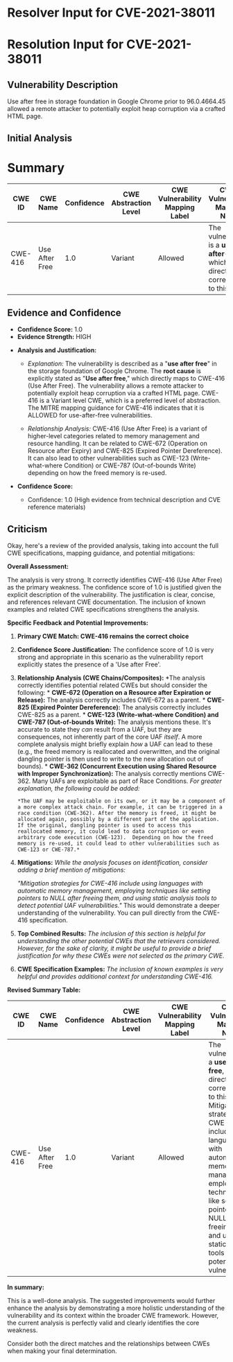 # Resolver Input for CVE-2021-38011

# Resolution Input for CVE-2021-38011

## Vulnerability Description
Use after free in storage foundation in Google Chrome prior to 96.0.4664.45 allowed a remote attacker to potentially exploit heap corruption via a crafted HTML page.

## Initial Analysis
# Summary
| CWE ID | CWE Name | Confidence | CWE Abstraction Level | CWE Vulnerability Mapping Label | CWE-Vulnerability Mapping Notes |
|---|---|---|---|---|---|
| CWE-416 | Use After Free | 1.0 | Variant | Allowed | The vulnerability is a **use-after-free**, which directly corresponds to this CWE. |

## Evidence and Confidence

*   **Confidence Score:** 1.0
*   **Evidence Strength:** HIGH

- **Analysis and Justification:**  
  - *Explanation:* The vulnerability is described as a "**use after free**" in the storage foundation of Google Chrome. The **root cause** is explicitly stated as "**Use after free**," which directly maps to CWE-416 (Use After Free). The vulnerability allows a remote attacker to potentially exploit heap corruption via a crafted HTML page. CWE-416 is a Variant level CWE, which is a preferred level of abstraction. The MITRE mapping guidance for CWE-416 indicates that it is ALLOWED for use-after-free vulnerabilities.

  - *Relationship Analysis:* CWE-416 (Use After Free) is a variant of higher-level categories related to memory management and resource handling. It can be related to CWE-672 (Operation on Resource after Expiry) and CWE-825 (Expired Pointer Dereference). It can also lead to other vulnerabilities such as CWE-123 (Write-what-where Condition) or CWE-787 (Out-of-bounds Write) depending on how the freed memory is re-used.

- **Confidence Score:**  
  - Confidence: 1.0 (High evidence from technical description and CVE reference materials)

## Criticism
Okay, here's a review of the provided analysis, taking into account the full CWE specifications, mapping guidance, and potential mitigations:

**Overall Assessment:**

The analysis is very strong. It correctly identifies CWE-416 (Use After Free) as the primary weakness. The confidence score of 1.0 is justified given the explicit description of the vulnerability. The justification is clear, concise, and references relevant CWE documentation. The inclusion of known examples and related CWE specifications strengthens the analysis.

**Specific Feedback and Potential Improvements:**

1.  **Primary CWE Match: CWE-416 remains the correct choice**

2.  **Confidence Score Justification:** The confidence score of 1.0 is very strong and appropriate in this scenario as the vulnerability report explicitly states the presence of a 'Use after Free'.

3.  **Relationship Analysis (CWE Chains/Composites):**
    *The analysis correctly identifies potential related CWEs but should consider the following:
        * **CWE-672 (Operation on a Resource after Expiration or Release):** The analysis correctly includes CWE-672 as a parent.
        * **CWE-825 (Expired Pointer Dereference):** The analysis correctly includes CWE-825 as a parent.
        * **CWE-123 (Write-what-where Condition) and CWE-787 (Out-of-bounds Write):** The analysis mentions these.  It's accurate to state they *can* result from a UAF, but they are consequences, not inherently part of the core UAF *itself*.  A more complete analysis might briefly explain *how* a UAF can lead to these (e.g., the freed memory is reallocated and overwritten, and the original dangling pointer is then used to write to the new allocation out of bounds).
        * **CWE-362 (Concurrent Execution using Shared Resource with Improper Synchronization):** The analysis correctly mentions CWE-362. Many UAFs are exploitable as part of Race Conditions.
    *For greater explanation, the following could be added:*

        *The UAF may be exploitable on its own, or it may be a component of a more complex attack chain. For example, it can be triggered in a race condition (CWE-362). After the memory is freed, it might be allocated again, possibly by a different part of the application. If the original, dangling pointer is used to access this reallocated memory, it could lead to data corruption or even arbitrary code execution (CWE-123).  Depending on how the freed memory is re-used, it could lead to other vulnerabilities such as CWE-123 or CWE-787.*

4.  **Mitigations:**
    *While the analysis focuses on identification, consider adding a brief mention of mitigations:*

    *"Mitigation strategies for CWE-416 include using languages with automatic memory management, employing techniques like setting pointers to NULL after freeing them, and using static analysis tools to detect potential UAF vulnerabilities."* This would demonstrate a deeper understanding of the vulnerability. You can pull directly from the CWE-416 specification.

5.  **Top Combined Results:**
    *The inclusion of this section is helpful for understanding the other potential CWEs that the retrievers considered. However, for the sake of clarity, it might be useful to provide a brief justification for why these CWEs were not selected as the primary CWE.*

6.  **CWE Specification Examples:**
    *The inclusion of known examples is very helpful and provides additional context for understanding CWE-416.*

**Revised Summary Table:**

| CWE ID | CWE Name | Confidence | CWE Abstraction Level | CWE Vulnerability Mapping Label | CWE-Vulnerability Mapping Notes |
|---|---|---|---|---|---|
| CWE-416 | Use After Free | 1.0 | Variant | Allowed | The vulnerability is a **use-after-free**, which directly corresponds to this CWE. Mitigation strategies for CWE-416 include using languages with automatic memory management, employing techniques like setting pointers to NULL after freeing them, and using static analysis tools to detect potential UAF vulnerabilities. |

**In summary:**

This is a well-done analysis. The suggested improvements would further enhance the analysis by demonstrating a more holistic understanding of the vulnerability and its context within the broader CWE framework. However, the current analysis is perfectly valid and clearly identifies the core weakness.

Consider both the direct matches and the relationships between CWEs
when making your final determination.
        